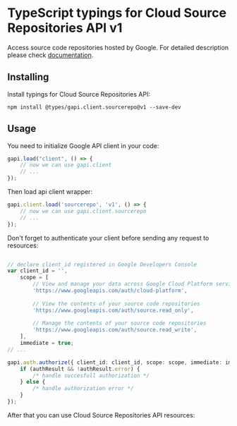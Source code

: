 # TypeScript typings for Cloud Source Repositories API v1
Access source code repositories hosted by Google.
For detailed description please check [documentation](https://cloud.google.com/source-repositories/docs/apis).

## Installing

Install typings for Cloud Source Repositories API:
```
npm install @types/gapi.client.sourcerepo@v1 --save-dev
```

## Usage

You need to initialize Google API client in your code:
```typescript
gapi.load("client", () => { 
    // now we can use gapi.client
    // ... 
});
```

Then load api client wrapper:
```typescript
gapi.client.load('sourcerepo', 'v1', () => {
    // now we can use gapi.client.sourcerepo
    // ... 
});
```

Don't forget to authenticate your client before sending any request to resources:
```typescript

// declare client_id registered in Google Developers Console
var client_id = '',
    scope = [     
        // View and manage your data across Google Cloud Platform services
        'https://www.googleapis.com/auth/cloud-platform',
    
        // View the contents of your source code repositories
        'https://www.googleapis.com/auth/source.read_only',
    
        // Manage the contents of your source code repositories
        'https://www.googleapis.com/auth/source.read_write',
    ],
    immediate = true;
// ...

gapi.auth.authorize({ client_id: client_id, scope: scope, immediate: immediate }, authResult => {
    if (authResult && !authResult.error) {
        /* handle succesfull authorization */
    } else {
        /* handle authorization error */
    }
});            
```

After that you can use Cloud Source Repositories API resources:

```typescript
```